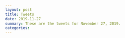 ```yaml
---
layout: post
title: Tweets
date: 2019-11-27
summary: These are the tweets for November 27, 2019.
categories:
---
```


